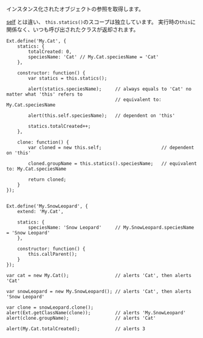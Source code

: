 インスタンス化されたオブジェクトの参照を取得します。


<a href="#!/api/Ext.Base-property-self" rel="Ext.Base-property-self" class="docClass" id="ext-gen1639">self</a>
とは違い、 `this.statics()`のスコープは独立しています。 実行時の`this`に関係なく、いつも呼び出されたクラスが返却されます。

    Ext.define('My.Cat', {
        statics: {
            totalCreated: 0,
            speciesName: 'Cat' // My.Cat.speciesName = 'Cat'
        },

        constructor: function() {
            var statics = this.statics();

            alert(statics.speciesName);     // always equals to 'Cat' no matter what 'this' refers to
                                            // equivalent to: My.Cat.speciesName

            alert(this.self.speciesName);   // dependent on 'this'

            statics.totalCreated++;
        },

        clone: function() {
            var cloned = new this.self;                      // dependent on 'this'

            cloned.groupName = this.statics().speciesName;   // equivalent to: My.Cat.speciesName

            return cloned;
        }
    });


    Ext.define('My.SnowLeopard', {
        extend: 'My.Cat',

        statics: {
            speciesName: 'Snow Leopard'     // My.SnowLeopard.speciesName = 'Snow Leopard'
        },

        constructor: function() {
            this.callParent();
        }
    });

    var cat = new My.Cat();                 // alerts 'Cat', then alerts 'Cat'

    var snowLeopard = new My.SnowLeopard(); // alerts 'Cat', then alerts 'Snow Leopard'

    var clone = snowLeopard.clone();
    alert(Ext.getClassName(clone));         // alerts 'My.SnowLeopard'
    alert(clone.groupName);                 // alerts 'Cat'

    alert(My.Cat.totalCreated);             // alerts 3



